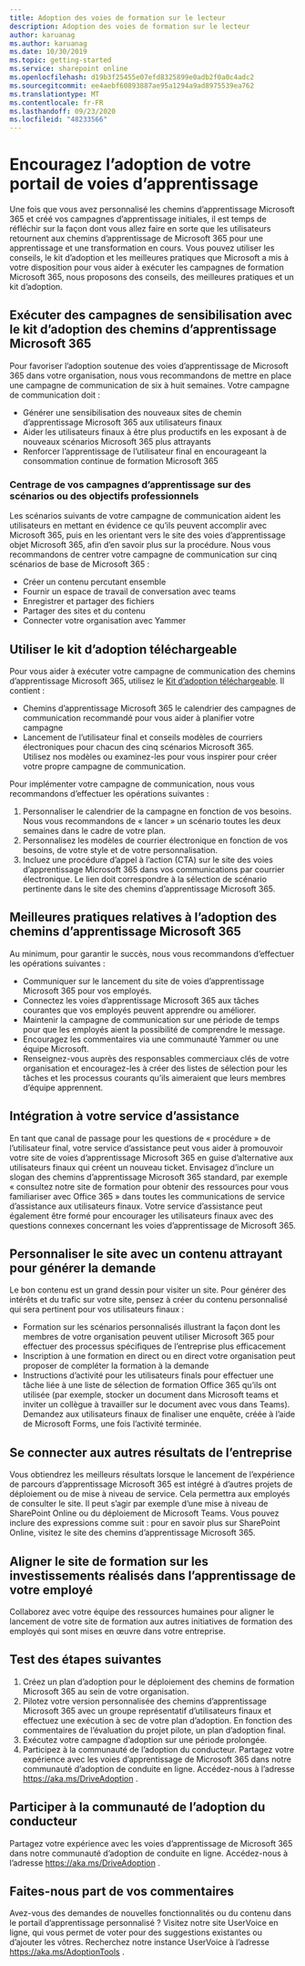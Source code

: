 ```yaml
---
title: Adoption des voies de formation sur le lecteur
description: Adoption des voies de formation sur le lecteur
author: karuanag
ms.author: karuanag
ms.date: 10/30/2019
ms.topic: getting-started
ms.service: sharepoint online
ms.openlocfilehash: d19b3f25455e07efd8325899e0adb2f0a0c4adc2
ms.sourcegitcommit: ee4aebf60893887ae95a1294a9ad8975539ea762
ms.translationtype: MT
ms.contentlocale: fr-FR
ms.lasthandoff: 09/23/2020
ms.locfileid: "48233566"
---
```

# <a name="drive-adoption-of-your-learning-pathways-portal"></a>Encouragez l’adoption de votre portail de voies d’apprentissage
Une fois que vous avez personnalisé les chemins d’apprentissage Microsoft 365 et créé vos campagnes d’apprentissage initiales, il est temps de réfléchir sur la façon dont vous allez faire en sorte que les utilisateurs retournent aux chemins d’apprentissage de Microsoft 365 pour une apprentissage et une transformation en cours. Vous pouvez utiliser les conseils, le kit d’adoption et les meilleures pratiques que Microsoft a mis à votre disposition pour vous aider à exécuter les campagnes de formation Microsoft 365, nous proposons des conseils, des meilleures pratiques et un kit d’adoption. 

## <a name="run-awareness-campaigns-with-microsoft-365-learning-pathway-adoption-kit"></a>Exécuter des campagnes de sensibilisation avec le kit d’adoption des chemins d’apprentissage Microsoft 365
Pour favoriser l’adoption soutenue des voies d’apprentissage de Microsoft 365 dans votre organisation, nous vous recommandons de mettre en place une campagne de communication de six à huit semaines. Votre campagne de communication doit : 

- Générer une sensibilisation des nouveaux sites de chemin d’apprentissage Microsoft 365 aux utilisateurs finaux
- Aider les utilisateurs finaux à être plus productifs en les exposant à de nouveaux scénarios Microsoft 365 plus attrayants 
- Renforcer l’apprentissage de l’utilisateur final en encourageant la consommation continue de formation Microsoft 365

### <a name="center-your-learning-campaigns-around-scenarios-or-business-goals"></a>Centrage de vos campagnes d’apprentissage sur des scénarios ou des objectifs professionnels
Les scénarios suivants de votre campagne de communication aident les utilisateurs en mettant en évidence ce qu’ils peuvent accomplir avec Microsoft 365, puis en les orientant vers le site des voies d’apprentissage objet Microsoft 365, afin d’en savoir plus sur la procédure. Nous vous recommandons de centrer votre campagne de communication sur cinq scénarios de base de Microsoft 365 :

- Créer un contenu percutant ensemble
- Fournir un espace de travail de conversation avec teams
- Enregistrer et partager des fichiers
- Partager des sites et du contenu
- Connecter votre organisation avec Yammer

## <a name="use-the-downloadable-adoption-kit"></a>Utiliser le kit d’adoption téléchargeable
Pour vous aider à exécuter votre campagne de communication des chemins d’apprentissage Microsoft 365, utilisez le [Kit d’adoption téléchargeable](https://teamworktools.azurewebsites.net/m365lp/m365lpadoptionkit.zip). Il contient : 

- Chemins d’apprentissage Microsoft 365 le calendrier des campagnes de communication recommandé pour vous aider à planifier votre campagne
- Lancement de l’utilisateur final et conseils modèles de courriers électroniques pour chacun des cinq scénarios Microsoft 365.    
Utilisez nos modèles ou examinez-les pour vous inspirer pour créer votre propre campagne de communication.

Pour implémenter votre campagne de communication, nous vous recommandons d’effectuer les opérations suivantes : 
1. Personnaliser le calendrier de la campagne en fonction de vos besoins. Nous vous recommandons de « lancer » un scénario toutes les deux semaines dans le cadre de votre plan.
2. Personnalisez les modèles de courrier électronique en fonction de vos besoins, de votre style et de votre personnalisation.
3. Incluez une procédure d’appel à l’action (CTA) sur le site des voies d’apprentissage Microsoft 365 dans vos communications par courrier électronique. Le lien doit correspondre à la sélection de scénario pertinente dans le site des chemins d’apprentissage Microsoft 365.

## <a name="microsoft-365-learning-pathways-adoption-best-practices"></a>Meilleures pratiques relatives à l’adoption des chemins d’apprentissage Microsoft 365
Au minimum, pour garantir le succès, nous vous recommandons d’effectuer les opérations suivantes :
- Communiquer sur le lancement du site de voies d’apprentissage Microsoft 365 pour vos employés.  
- Connectez les voies d’apprentissage Microsoft 365 aux tâches courantes que vos employés peuvent apprendre ou améliorer.
- Maintenir la campagne de communication sur une période de temps pour que les employés aient la possibilité de comprendre le message.
- Encouragez les commentaires via une communauté Yammer ou une équipe Microsoft.
- Renseignez-vous auprès des responsables commerciaux clés de votre organisation et encouragez-les à créer des listes de sélection pour les tâches et les processus courants qu’ils aimeraient que leurs membres d’équipe apprennent.  

## <a name="integrate-with-your-service-desk"></a>Intégration à votre service d’assistance
En tant que canal de passage pour les questions de « procédure » de l’utilisateur final, votre service d’assistance peut vous aider à promouvoir votre site de voies d’apprentissage Microsoft 365 en guise d’alternative aux utilisateurs finaux qui créent un nouveau ticket. Envisagez d’inclure un slogan des chemins d’apprentissage Microsoft 365 standard, par exemple « consultez notre site de formation pour obtenir des ressources pour vous familiariser avec Office 365 » dans toutes les communications de service d’assistance aux utilisateurs finaux. Votre service d’assistance peut également être formé pour encourager les utilisateurs finaux avec des questions connexes concernant les voies d’apprentissage de Microsoft 365. 

## <a name="customize-the-site-with-compelling-content-to-generate-demand"></a>Personnaliser le site avec un contenu attrayant pour générer la demande
Le bon contenu est un grand dessin pour visiter un site. Pour générer des intérêts et du trafic sur votre site, pensez à créer du contenu personnalisé qui sera pertinent pour vos utilisateurs finaux : 
- Formation sur les scénarios personnalisés illustrant la façon dont les membres de votre organisation peuvent utiliser Microsoft 365 pour effectuer des processus spécifiques de l’entreprise plus efficacement
- Inscription à une formation en direct ou en direct votre organisation peut proposer de compléter la formation à la demande
- Instructions d’activité pour les utilisateurs finals pour effectuer une tâche liée à une liste de sélection de formation Office 365 qu’ils ont utilisée (par exemple, stocker un document dans Microsoft teams et inviter un collègue à travailler sur le document avec vous dans Teams). Demandez aux utilisateurs finaux de finaliser une enquête, créée à l’aide de Microsoft Forms, une fois l’activité terminée.    

## <a name="connect-learning-to-other-business-outcomes"></a>Se connecter aux autres résultats de l’entreprise
Vous obtiendrez les meilleurs résultats lorsque le lancement de l’expérience de parcours d’apprentissage Microsoft 365 est intégré à d’autres projets de déploiement ou de mise à niveau de service. Cela permettra aux employés de consulter le site. Il peut s’agir par exemple d’une mise à niveau de SharePoint Online ou du déploiement de Microsoft Teams. Vous pouvez inclure des expressions comme suit : pour en savoir plus sur SharePoint Online, visitez le site des chemins d’apprentissage Microsoft 365.

## <a name="align-the-training-site-to-investments-in-your-employee-learning"></a>Aligner le site de formation sur les investissements réalisés dans l’apprentissage de votre employé
Collaborez avec votre équipe des ressources humaines pour aligner le lancement de votre site de formation aux autres initiatives de formation des employés qui sont mises en œuvre dans votre entreprise.

## <a name="next-steps-test"></a>Test des étapes suivantes
1.  Créez un plan d’adoption pour le déploiement des chemins de formation Microsoft 365 au sein de votre organisation.
2.  Pilotez votre version personnalisée des chemins d’apprentissage Microsoft 365 avec un groupe représentatif d’utilisateurs finaux et effectuez une exécution à sec de votre plan d’adoption. En fonction des commentaires de l’évaluation du projet pilote, un plan d’adoption final.
3.  Exécutez votre campagne d’adoption sur une période prolongée. 
4.  Participez à la communauté de l’adoption du conducteur. Partagez votre expérience avec les voies d’apprentissage de Microsoft 365 dans notre communauté d’adoption de conduite en ligne. Accédez-nous à l’adresse https://aka.ms/DriveAdoption . 

## <a name="join-the-driving-adoption-community"></a>Participer à la communauté de l’adoption du conducteur

Partagez votre expérience avec les voies d’apprentissage de Microsoft 365 dans notre communauté d’adoption de conduite en ligne.  Accédez-nous à l’adresse https://aka.ms/DriveAdoption .

## <a name="give-us-feedback"></a>Faites-nous part de vos commentaires

Avez-vous des demandes de nouvelles fonctionnalités ou du contenu dans le portail d’apprentissage personnalisé ?  Visitez notre site UserVoice en ligne, qui vous permet de voter pour des suggestions existantes ou d’ajouter les vôtres.  Recherchez notre instance UserVoice à l’adresse https://aka.ms/AdoptionTools .
